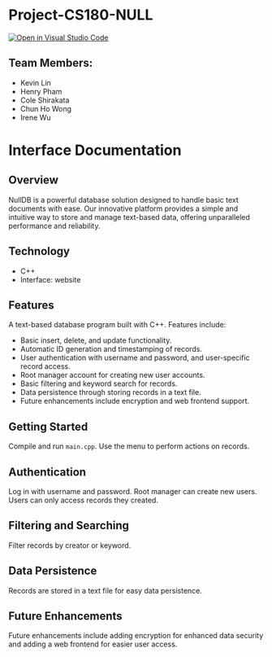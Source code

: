# Project-CS180-NULL 

[![Open in Visual Studio Code](https://classroom.github.com/assets/open-in-vscode-718a45dd9cf7e7f842a935f5ebbe5719a5e09af4491e668f4dbf3b35d5cca122.svg)](https://classroom.github.com/online_ide?assignment_repo_id=10849768&assignment_repo_type=AssignmentRepo)

## Team Members: 
* Kevin Lin
* Henry Pham
* Cole Shirakata
* Chun Ho Wong
* Irene Wu

# Interface Documentation

## Overview
NullDB is a powerful database solution designed to handle basic text documents with ease. Our innovative platform provides a simple and intuitive way to store and manage text-based data, offering unparalleled performance and reliability.

## Technology
* C++
* Interface: website

## Features
A text-based database program built with C++. Features include:

- Basic insert, delete, and update functionality.
- Automatic ID generation and timestamping of records.
- User authentication with username and password, and user-specific record access.
- Root manager account for creating new user accounts.
- Basic filtering and keyword search for records.
- Data persistence through storing records in a text file.
- Future enhancements include encryption and web frontend support.

## Getting Started

Compile and run `main.cpp`. Use the menu to perform actions on records.

## Authentication

Log in with username and password. Root manager can create new users. Users can only access records they created.

## Filtering and Searching

Filter records by creator or keyword.

## Data Persistence

Records are stored in a text file for easy data persistence.

## Future Enhancements

Future enhancements include adding encryption for enhanced data security and adding a web frontend for easier user access.
